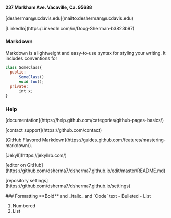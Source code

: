 <h4> 237 Markham Ave. Vacaville, Ca. 95688 </h4>
<p>[desherman@ucdavis.edu](mailto:desherman@ucdavis.edu) </p>
<p>[LinkedIn](https:/LinkedIn.com/in/Doug-Sherman-b3823b97) </p>


### Markdown

Markdown is a lightweight and easy-to-use syntax for styling your writing. It includes conventions for

```javascript
class SomeClass{
  public:
      SomeClass()
      void foo();
  private:
      int x;
}

```


### Help
<p>[documentation](https://help.github.com/categories/github-pages-basics/)</p>
<p>[contact support](https://github.com/contact)</p>
<p>[GitHub Flavored Markdown](https://guides.github.com/features/mastering-markdown/).</p>
<p>[Jekyll](https://jekyllrb.com/)</p>
<p>[editor on GitHub](https://github.com/dsherma7/dsherma7.github.io/edit/master/README.md)</p>
<p>[repository settings](https://github.com/dsherma7/dsherma7.github.io/settings)</p>
### Formatting
**Bold** and _Italic_ and `Code` text
- Bulleted
- List

1. Numbered
2. List
